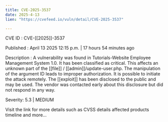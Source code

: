 ```yaml
---
title: CVE-2025-3537
date: 2025-4-13
lien: "https://cvefeed.io/vuln/detail/CVE-2025-3537"

---
```


CVE ID : CVE-[[2025]]-3537

Published :  April 13
2025
12:15 p.m. | 17 hours
54 minutes ago

Description : A vulnerability was found in Tutorials-Website Employee Management System 1.0. It has been classified as critical. This affects an unknown part of the  [[file]] / [[admin]]/update-user.php. The manipulation of the argument ID leads to improper authorization. It is possible to initiate the attack remotely. The  [[exploit]] has been disclosed to the public and may be used. The vendor was contacted early about this disclosure but did not respond in any way.

Severity: 5.3 | MEDIUM

Visit the link for more details
such as CVSS details
affected products
timeline
and more...
